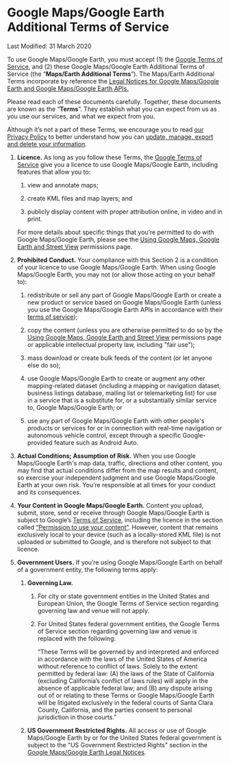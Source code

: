 Google Maps/Google Earth Additional Terms of Service
====================================================

Last Modified: 31 March 2020

To use Google Maps/Google Earth, you must accept (1) the [Google Terms of Service](https://policies.google.com/terms?hl=en-GB), and (2) these Google Maps/Google Earth Additional Terms of Service (the “**Maps/Earth Additional Terms**”). The Maps/Earth Additional Terms incorporate by reference the [Legal Notices for Google Maps/Google Earth and Google Maps/Google Earth APIs.](https://www.google.com/help/legalnotices_maps/)

Please read each of these documents carefully. Together, these documents are known as the “**Terms**”. They establish what you can expect from us as you use our services, and what we expect from you.

Although it’s not a part of these Terms, we encourage you to read [our Privacy Policy](https://policies.google.com/privacy?hl=en-GB) to better understand how you can [update, manage, export and delete your information](https://myaccount.google.com/?hl=en-GB).

1.  **Licence.** As long as you follow these Terms, the [Google Terms of Service](https://policies.google.com/terms?hl=en-GB) give you a licence to use Google Maps/Google Earth, including features that allow you to:
    
    1.  view and annotate maps;
        
    2.  create KML files and map layers; and
        
    3.  publicly display content with proper attribution online, in video and in print.
        
    
    For more details about specific things that you’re permitted to do with Google Maps/Google Earth, please see the [Using Google Maps, Google Earth and Street View](https://www.google.com/intl/en-GB/permissions/geoguidelines/) permissions page.
    
2.  **Prohibited Conduct.** Your compliance with this Section 2 is a condition of your licence to use Google Maps/Google Earth. When using Google Maps/Google Earth, you may not (or allow those acting on your behalf to):
    
    1.  redistribute or sell any part of Google Maps/Google Earth or create a new product or service based on Google Maps/Google Earth (unless you use the Google Maps/Google Earth APIs in accordance with their [terms of service](https://cloud.google.com/maps-platform/terms/?hl=en-GB));
        
    2.  copy the content (unless you are otherwise permitted to do so by the [Using Google Maps, Google Earth and Street View](https://www.google.com/intl/en-GB/permissions/geoguidelines/) permissions page or applicable intellectual property law, including "fair use");
        
    3.  mass download or create bulk feeds of the content (or let anyone else do so);
        
    4.  use Google Maps/Google Earth to create or augment any other mapping-related dataset (including a mapping or navigation dataset, business listings database, mailing list or telemarketing list) for use in a service that is a substitute for, or a substantially similar service to, Google Maps/Google Earth; or
        
    5.  use any part of Google Maps/Google Earth with other people's products or services for or in connection with real-time navigation or autonomous vehicle control, except through a specific Google-provided feature such as Android Auto.
        
3.  **Actual Conditions; Assumption of Risk.** When you use Google Maps/Google Earth's map data, traffic, directions and other content, you may find that actual conditions differ from the map results and content, so exercise your independent judgment and use Google Maps/Google Earth at your own risk. You’re responsible at all times for your conduct and its consequences.
    
4.  **Your Content in Google Maps/Google Earth.** Content you upload, submit, store, send or receive through Google Maps/Google Earth is subject to Google’s [Terms of Service](https://policies.google.com/terms?hl=en-GB), including the licence in the section called [“Permission to use your content”](https://policies.google.com/terms/update?hl=en-GB#toc-permission). However, content that remains exclusively local to your device (such as a locally-stored KML file) is not uploaded or submitted to Google, and is therefore not subject to that licence.
    
5.  **Government Users.** If you’re using Google Maps/Google Earth on behalf of a government entity, the following terms apply:
    
    1.  **Governing Law.**
        
        1.  For city or state government entities in the United States and European Union, the Google Terms of Service section regarding governing law and venue will not apply.
            
        2.  For United States federal government entities, the Google Terms of Service section regarding governing law and venue is replaced with the following:
            
            “These Terms will be governed by and interpreted and enforced in accordance with the laws of the United States of America without reference to conflict of laws. Solely to the extent permitted by federal law: (A) the laws of the State of California (excluding California’s conflict of laws rules) will apply in the absence of applicable federal law; and (B) any dispute arising out of or relating to these Terms or Google Maps/Google Earth will be litigated exclusively in the federal courts of Santa Clara County, California, and the parties consent to personal jurisdiction in those courts.”
            
        
    2.  **US Government Restricted Rights.** All access or use of Google Maps/Google Earth by or for the United States federal government is subject to the "US Government Restricted Rights" section in the [Google Maps/Google Earth Legal Notices](https://www.google.com/help/legalnotices_maps/).